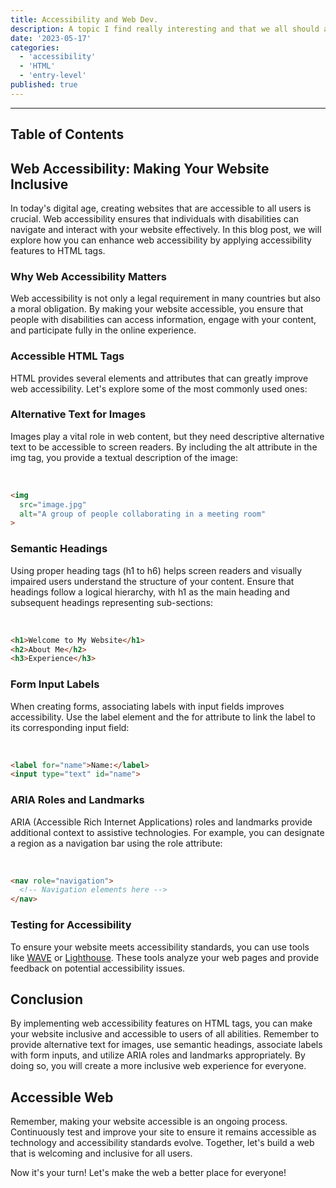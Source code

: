 ```yaml
---
title: Accessibility and Web Dev.
description: A topic I find really interesting and that we all should add to our tracking lists.
date: '2023-05-17'
categories:
  - 'accessibility'
  - 'HTML'
  - 'entry-level'
published: true
---
```


---

## Table of Contents

## Web Accessibility: Making Your Website Inclusive
In today's digital age, creating websites that are accessible to all users is crucial. Web accessibility ensures that individuals with disabilities can navigate and interact with your website effectively. In this blog post, we will explore how you can enhance web accessibility by applying accessibility features to HTML tags.

### Why Web Accessibility Matters
Web accessibility is not only a legal requirement in many countries but also a moral obligation. By making your website accessible, you ensure that people with disabilities can access information, engage with your content, and participate fully in the online experience.

### Accessible HTML Tags
HTML provides several elements and attributes that can greatly improve web accessibility. Let's explore some of the most commonly used ones:

### Alternative Text for Images
Images play a vital role in web content, but they need descriptive alternative text to be accessible to screen readers. By including the alt attribute in the img tag, you provide a textual description of the image:

<br/>

```html
<img 
  src="image.jpg"
  alt="A group of people collaborating in a meeting room"
>
```
### Semantic Headings
Using proper heading tags (h1 to h6) helps screen readers and visually impaired users understand the structure of your content. Ensure that headings follow a logical hierarchy, with h1 as the main heading and subsequent headings representing sub-sections:

<br/>

```html
<h1>Welcome to My Website</h1>
<h2>About Me</h2>
<h3>Experience</h3>
```

### Form Input Labels
When creating forms, associating labels with input fields improves accessibility. Use the label element and the for attribute to link the label to its corresponding input field:

<br/>

```html
<label for="name">Name:</label>
<input type="text" id="name">
```

### ARIA Roles and Landmarks
ARIA (Accessible Rich Internet Applications) roles and landmarks provide additional context to assistive technologies. For example, you can designate a region as a navigation bar using the role attribute:

<br/>

```html
<nav role="navigation">
  <!-- Navigation elements here -->
</nav>
```

### Testing for Accessibility
To ensure your website meets accessibility standards, you can use tools like [WAVE](https://wave.webaim.org/) or [Lighthouse](https://developer.chrome.com/docs/lighthouse/accessibility/). These tools analyze your web pages and provide feedback on potential accessibility issues.

## Conclusion
By implementing web accessibility features on HTML tags, you can make your website inclusive and accessible to users of all abilities. Remember to provide alternative text for images, use semantic headings, associate labels with form inputs, and utilize ARIA roles and landmarks appropriately. By doing so, you will create a more inclusive web experience for everyone.

## Accessible Web

Remember, making your website accessible is an ongoing process. Continuously test and improve your site to ensure it remains accessible as technology and accessibility standards evolve. Together, let's build a web that is welcoming and inclusive for all users.

Now it's your turn! Let's make the web a better place for everyone!